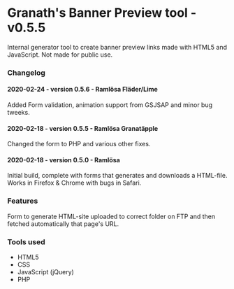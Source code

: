 
# Granath's Banner Preview tool - v0.5.5
Internal generator tool to create banner preview links made with HTML5 and JavaScript. Not made for public use.

### Changelog

#### 2020-02-24 - version 0.5.6 - Ramlösa Fläder/Lime
Added Form validation, animation support from GSJSAP and minor bug tweeks.

#### 2020-02-18 - version 0.5.5 - Ramlösa Granatäpple
Changed the form to PHP and various other fixes.

#### 2020-02-18 - version 0.5.0 - Ramlösa
Initial build, complete with forms that generates and downloads a HTML-file. Works in Firefox & Chrome with bugs in Safari.

### Features

Form to generate HTML-site uploaded to correct folder on FTP and then fetched automatically that page's URL.

### Tools used
* HTML5
* CSS
* JavaScript (jQuery)
* PHP
